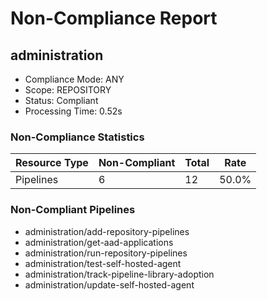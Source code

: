 # Non-Compliance Report

## administration

- Compliance Mode: ANY
- Scope: REPOSITORY
- Status: Compliant
- Processing Time: 0.52s

### Non-Compliance Statistics

| Resource Type | Non-Compliant | Total | Rate |
|---------------|---------------|-------|------|
| Pipelines | 6 | 12 | 50.0% |

### Non-Compliant Pipelines

- administration/add-repository-pipelines
- administration/get-aad-applications
- administration/run-repository-pipelines
- administration/test-self-hosted-agent
- administration/track-pipeline-library-adoption
- administration/update-self-hosted-agent
